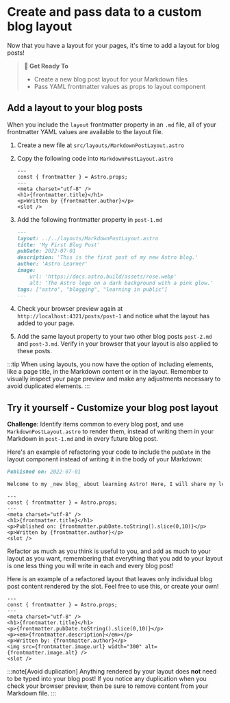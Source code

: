 # Create and pass data to a custom blog layout

Now that you have a layout for your pages, it's time to add a layout for blog posts!

> **🎯 Get Ready To**
>
> - Create a new blog post layout for your Markdown files
> - Pass YAML frontmatter values as props to layout component

## Add a layout to your blog posts

When you include the `layout` frontmatter property in an `.md` file, all of your frontmatter YAML values are available to the layout file.

1. Create a new file at `src/layouts/MarkdownPostLayout.astro`

2. Copy the following code into `MarkdownPostLayout.astro`

    ```astro title="src/layouts/MarkdownPostLayout.astro"
    ---
    const { frontmatter } = Astro.props;
    ---
    <meta charset="utf-8" />
    <h1>{frontmatter.title}</h1>
    <p>Written by {frontmatter.author}</p>
    <slot />
    ```

3. Add the following frontmatter property in `post-1.md`

    ```markdown title="src/pages/posts/post-1.md" ins={2}
    ---
    layout: ../../layouts/MarkdownPostLayout.astro
    title: 'My First Blog Post'
    pubDate: 2022-07-01
    description: 'This is the first post of my new Astro blog.'
    author: 'Astro Learner'
    image:
        url: 'https://docs.astro.build/assets/rose.webp' 
        alt: 'The Astro logo on a dark background with a pink glow.'
    tags: ["astro", "blogging", "learning in public"]
    ---
    ```

4. Check your browser preview again at `http://localhost:4321/posts/post-1` and notice what the layout has added to your page. 

5. Add the same layout property to your two other blog posts `post-2.md` and `post-3.md`. Verify in your browser that your layout is also applied to these posts.

:::tip
When using layouts, you now have the option of including elements, like a page title, in the Markdown content or in the layout. Remember to visually inspect your page preview and make any adjustments necessary to avoid duplicated elements. 
:::

## Try it yourself - Customize your blog post layout

**Challenge**: Identify items common to every blog post, and use `MarkdownPostLayout.astro` to render them, instead of writing them in your Markdown in `post-1.md` and in every future blog post.

Here's an example of refactoring your code to include the `pubDate` in the layout component instead of writing it in the body of your Markdown:

```markdown title="src/pages/posts/post-1.md" del={1}
Published on: 2022-07-01

Welcome to my _new blog_ about learning Astro! Here, I will share my learning journey as I build a new website.
```

```astro title="src/layouts/MarkdownPostLayout.astro" ins={6}
---
const { frontmatter } = Astro.props;
---
<meta charset="utf-8" />
<h1>{frontmatter.title}</h1>
<p>Published on: {frontmatter.pubDate.toString().slice(0,10)}</p>
<p>Written by {frontmatter.author}</p>
<slot />
```

Refactor as much as you think is useful to you, and add as much to your layout as you want, remembering that everything that you add to your layout is one less thing you will write in each and every blog post!

Here is an example of a refactored layout that leaves only individual blog post content rendered by the slot. Feel free to use this, or create your own! 

```astro title="src/layouts/MarkdownPostLayout.astro"
---
const { frontmatter } = Astro.props;
---
<meta charset="utf-8" />
<h1>{frontmatter.title}</h1>
<p>{frontmatter.pubDate.toString().slice(0,10)}</p>
<p><em>{frontmatter.description}</em></p>
<p>Written by: {frontmatter.author}</p>
<img src={frontmatter.image.url} width="300" alt={frontmatter.image.alt} />
<slot />
```

:::note[Avoid duplication]
Anything rendered by your layout does **not** need to be typed into your blog post! If you notice any duplication when you check your browser preview, then be sure to remove content from your Markdown file.
:::
